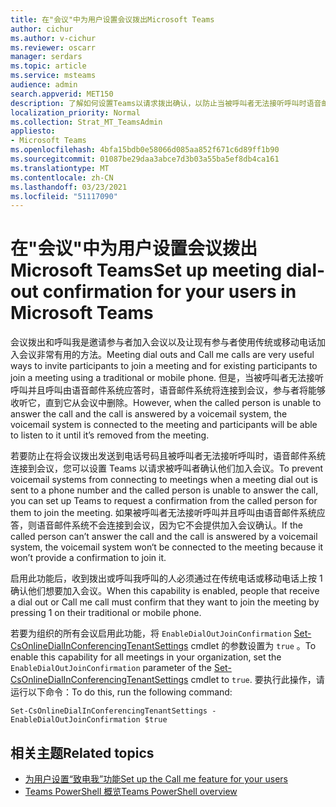 ```yaml
---
title: 在"会议"中为用户设置会议拨出Microsoft Teams
author: cichur
ms.author: v-cichur
ms.reviewer: oscarr
manager: serdars
ms.topic: article
ms.service: msteams
audience: admin
search.appverid: MET150
description: 了解如何设置Teams以请求拨出确认，以防止当被呼叫者无法接听呼叫时语音邮件系统连接到会议。
localization_priority: Normal
ms.collection: Strat_MT_TeamsAdmin
appliesto:
- Microsoft Teams
ms.openlocfilehash: 4bfa15bdb0e58066d085aa852f671c6d89ff1b90
ms.sourcegitcommit: 01087be29daa3abce7d3b03a55ba5ef8db4ca161
ms.translationtype: MT
ms.contentlocale: zh-CN
ms.lasthandoff: 03/23/2021
ms.locfileid: "51117090"
---
```

# <a name="set-up-meeting-dial-out-confirmation-for-your-users-in-microsoft-teams"></a><span data-ttu-id="23aae-103">在"会议"中为用户设置会议拨出Microsoft Teams</span><span class="sxs-lookup"><span data-stu-id="23aae-103">Set up meeting dial-out confirmation for your users in Microsoft Teams</span></span>

<span data-ttu-id="23aae-104">会议拨出和呼叫我是邀请参与者加入会议以及让现有参与者使用传统或移动电话加入会议非常有用的方法。</span><span class="sxs-lookup"><span data-stu-id="23aae-104">Meeting dial outs and Call me calls are very useful ways to invite participants to join a meeting and for existing participants to join a meeting using a traditional or mobile phone.</span></span> <span data-ttu-id="23aae-105">但是，当被呼叫者无法接听呼叫并且呼叫由语音邮件系统应答时，语音邮件系统将连接到会议，参与者将能够收听它，直到它从会议中删除。</span><span class="sxs-lookup"><span data-stu-id="23aae-105">However, when the called person is unable to answer the call and the call is answered by a voicemail system, the voicemail system is connected to the meeting and participants will be able to listen to it until it’s removed from the meeting.</span></span>

<span data-ttu-id="23aae-106">若要防止在将会议拨出发送到电话号码且被呼叫者无法接听呼叫时，语音邮件系统连接到会议，您可以设置 Teams 以请求被呼叫者确认他们加入会议。</span><span class="sxs-lookup"><span data-stu-id="23aae-106">To prevent voicemail systems from connecting to meetings when a meeting dial out is sent to a phone number and the called person is unable to answer the call, you can set up Teams to request a confirmation from the called person for them to join the meeting.</span></span> <span data-ttu-id="23aae-107">如果被呼叫者无法接听呼叫并且呼叫由语音邮件系统应答，则语音邮件系统不会连接到会议，因为它不会提供加入会议确认。</span><span class="sxs-lookup"><span data-stu-id="23aae-107">If the called person can’t answer the call and the call is answered by a voicemail system, the voicemail system won‘t be connected to the meeting because it won’t provide a confirmation to join it.</span></span>

<span data-ttu-id="23aae-108">启用此功能后，收到拨出或呼叫我呼叫的人必须通过在传统电话或移动电话上按 1 确认他们想要加入会议。</span><span class="sxs-lookup"><span data-stu-id="23aae-108">When this capability is enabled, people that receive a dial out or Call me call must confirm that they want to join the meeting by pressing 1 on their traditional or mobile phone.</span></span>

<span data-ttu-id="23aae-109">若要为组织的所有会议启用此功能，将 ```EnableDialOutJoinConfirmation``` [Set-CsOnlineDialInConferencingTenantSettings](/powershell/module/skype/set-csonlinedialinconferencingtenantsettings?view=skype-ps) cmdlet 的参数设置为 ```true``` 。</span><span class="sxs-lookup"><span data-stu-id="23aae-109">To enable this capability for all meetings in your organization, set the ```EnableDialOutJoinConfirmation``` parameter of the [Set-CsOnlineDialInConferencingTenantSettings](/powershell/module/skype/set-csonlinedialinconferencingtenantsettings?view=skype-ps) cmdlet to ```true```.</span></span> <span data-ttu-id="23aae-110">要执行此操作，请运行以下命令：</span><span class="sxs-lookup"><span data-stu-id="23aae-110">To do this, run the following command:</span></span>

```
Set-CsOnlineDialInConferencingTenantSettings -EnableDialOutJoinConfirmation $true
```

## <a name="related-topics"></a><span data-ttu-id="23aae-111">相关主题</span><span class="sxs-lookup"><span data-stu-id="23aae-111">Related topics</span></span>

- [<span data-ttu-id="23aae-112">为用户设置“致电我”功能</span><span class="sxs-lookup"><span data-stu-id="23aae-112">Set up the Call me feature for your users</span></span>](set-up-the-call-me-feature-for-your-users.md)
- [<span data-ttu-id="23aae-113">Teams PowerShell 概览</span><span class="sxs-lookup"><span data-stu-id="23aae-113">Teams PowerShell overview</span></span>](teams-powershell-overview.md)